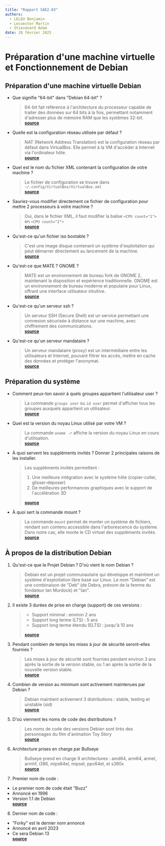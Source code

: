 ```yaml
---
title: "Rapport SAE2.03"
authors:
  - LELEU Benjamin
  - Lecoester Martin
  - Stievenard Adam
date: 28 février 2025
---
```


# Préparation d'une machine virtuelle et Fonctionnement de Debian

## Préparation d'une machine virtuelle Debian

- Que signifie "64-bit" dans "Debian 64-bit" ?

  > 64-bit fait référence à l'architecture du processeur capable de traiter des données sur 64 bits à la fois, permettant notamment d'adresser plus de mémoire RAM que les systèmes 32-bit.  
  > [**source**](https://www.debian.org/releases/stable/amd64/ch02s01.fr.html)

- Quelle est la configuration réseau utilisée par défaut ?

  > NAT (Network Address Translation) est la configuration réseau par défaut dans VirtualBox. Elle permet à la VM d'accéder à Internet via l'ordinateur hôte.  
  > [**source**](https://www.virtualbox.org/manual/ch06.html#network_nat)

- Quel est le nom du fichier XML contenant la configuration de votre machine ?

  > Le fichier de configuration se trouve dans `~/.config/VirtualBox/VirtualBox.xml`  
  > [**source**](https://docs.oracle.com/en/virtualization/virtualbox/6.0/user/vboxconfigdata.html)

- Sauriez-vous modifier directement ce fichier de configuration pour mettre 2 processeurs à votre machine ?

  > Oui, dans le fichier XML, il faut modifier la balise `<CPU count="1">` en `<CPU count="2">`  
  > [**source**](https://docs.oracle.com/en/virtualization/virtualbox/6.0/user/vboxmanage-modifyvm.html)

- Qu'est-ce qu'un fichier iso bootable ?
  > C'est une image disque contenant un système d'exploitation qui peut démarrer directement au lancement de la machine.  
  > [**source**](https://www.debian.org/CD/faq/#what-is)
- Qu'est-ce que MATE ? GNOME ?

  > MATE est un environnement de bureau fork de GNOME 2, maintenant la disposition et expérience traditionnelle. GNOME est un environnement de bureau moderne et populaire pour Linux, offrant une interface utilisateur intuitive.  
  > [**source**](https://mate-desktop.org/)

- Qu'est-ce qu'un serveur ssh ?

  > Un serveur SSH (Secure Shell) est un service permettant une connexion sécurisée à distance sur une machine, avec chiffrement des communications.  
  > [**source**](https://www.ssh.com/academy/ssh/protocol)

- Qu'est-ce qu'un serveur mandataire ?

  > Un serveur mandataire (proxy) est un intermédiaire entre les utilisateurs et Internet, pouvant filtrer les accès, mettre en cache des données et protéger l'anonymat.  
  > [**source**](https://www.rfc-editor.org/rfc/rfc2616#section-1.3)  

## Préparation du système

- Comment peux-ton savoir à quels groupes appartient l'utilisateur user ?

  > La commande `groups user` ou `id user` permet d'afficher tous les groupes auxquels appartient un utilisateur.  
  > [**source**](https://manpages.debian.org/bullseye/coreutils/groups.1.en.html)

- Quel est la version du noyau Linux utilisé par votre VM ?

  > La commande `uname -r` affiche la version du noyau Linux en cours d'utilisation.  
  > [**source**](https://manpages.debian.org/bullseye/procps/uname.1.en.html)

- À quoi servent les suppléments invités ? Donner 2 principales raisons de les installer.

  > Les suppléments invités permettent :
  >
  > 1. Une meilleure intégration avec le système hôte (copier-coller, glisser-déposer)
  > 2. De meilleures performances graphiques avec le support de l'accélération 3D
  >
  > [**source**](https://www.virtualbox.org/manual/ch04.html#additions-windows)

- À quoi sert la commande mount ?
  > La commande `mount` permet de monter un système de fichiers, rendant son contenu accessible dans l'arborescence du système. Dans notre cas, elle monte le CD virtuel des suppléments invités.  
  > [**source**](https://manpages.debian.org/bullseye/mount/mount.8.en.html)

## À propos de la distribution Debian

1. Qu'est-ce que le Projet Debian ? D'où vient le nom Debian ?

   > Debian est un projet communautaire qui développe et maintient un système d'exploitation libre basé sur Linux. Le nom "Debian" est une combinaison de "Deb" (de Debra, prénom de la femme du fondateur Ian Murdock) et "Ian".  
   > [**source**](https://www.debian.org/doc/manuals/project-history/ch-intro.en.html)

2. Il existe 3 durées de prise en charge (support) de ces versions :

   > - Support minimal : environ 2 ans
   > - Support long terme (LTS) : 5 ans
   > - Support long terme étendu (ELTS) : jusqu'à 10 ans
   >
   > [**source**](https://wiki.debian.org/LTS)

3. Pendant combien de temps les mises à jour de sécurité seront-elles fournies ?

   > Les mises à jour de sécurité sont fournies pendant environ 3 ans après la sortie de la version stable, ou 1 an après la sortie de la nouvelle version stable.  
   > [**source**](https://www.debian.org/security/faq#lifespan)

4. Combien de version au minimum sont activement maintenues par Debian ?

   > Debian maintient activement 3 distributions : stable, testing et unstable (sid)  
   > [**source**](https://www.debian.org/releases/)

5. D'où viennent les noms de code des distributions ?

   > Les noms de code des versions Debian sont tirés des personnages du film d'animation Toy Story  
   > [**source**](https://wiki.debian.org/DebianReleases#Code_Names)

6. Architecture prises en charge par Bullseye

   > Bullseye prend en charge 9 architectures : amd64, arm64, armel, armhf, i386, mips64el, mipsel, ppc64el, et s390x  
   > [**source**](https://www.debian.org/releases/bullseye/releasenotes)

7. Premier nom de code :

- Le premier nom de code était "Buzz"
- Annoncé en 1996
- Version 1.1 de Debian  
  [**source**](https://www.debian.org/doc/manuals/project-history/releases.en.html)

8. Dernier nom de code :

- "Forky" est le dernier nom annoncé
- Annoncé en avril 2023
- Ce sera Debian 13  
  [**source**](https://lists.debian.org/debian-devel-announce/2023/04/msg00000.html)
